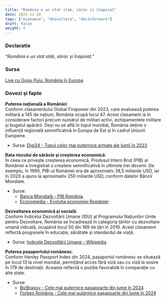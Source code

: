 ```yaml
---
title: "România e un stat slab, sărac și înapoiat"
date: 2024-11-28
tags: ["economie", "dezvoltare", "dezinformare"]
draft: false
weight: 4
---
```


### Declaratie  

*"România e un stat slab, sărac și înapoiat."*  

### Sursa  
[Live cu Gogu Puiu: România în Europa](https://www.facebook.com/GoguPuiu49/videos/3153666288043581)  

### Dovezi și fapte  

**Puterea națională a României**:  
Conform clasamentului Global Firepower din 2023, care evaluează puterea militară a 145 de națiuni, România ocupă locul 47. Acest clasament ia în considerare factori precum numărul de militari activi, echipamentele militare și bugetul apărării. Deși nu se află în topul mondial, România deține o influență regională semnificativă în Europa de Est și în cadrul Uniunii Europene.  
- Sursa: [Digi24 - Topul celor mai puternice armate ale lumii în 2023](https://www.digi24.ro/stiri/actualitate/topul-celor-mai-puternice-armate-ale-lumii-in-2023-ce-efective-si-dotari-are-romania-si-ce-loc-ocupa-2364795)  

**Rata riscului de sărăcie și creșterea economică**:  
În ceea ce privește creșterea economică, Produsul Intern Brut (PIB) al României a înregistrat o creștere semnificativă în ultimele trei decenii. De exemplu, în 1990, PIB-ul României era de aproximativ 38,5 miliarde USD, iar în 2020 a ajuns la aproximativ 250 miliarde USD, conform datelor Băncii Mondiale.  
- Surse:  
  - [Banca Mondială - PIB România](https://data.worldbank.org/indicator/NY.GDP.MKTP.CD?locations=RO)  
  - [Economedia - Evoluția economiei României](https://economedia.ro/grafic-cum-a-evoluat-economia-romaniei-pana-la-un-nou-rezultat-surpriza-de-crestere-in-trimestrul-ii-pib-ul-tarii-depaseste-cu-82-nivelul-de-dinaintea-pandemiei-de-ce-nu-simtim-ca-economia-du.html)  

<!--more-->
**Dezvoltarea economică și socială**:  
Conform Indicelui Dezvoltării Umane (IDU) al Programului Națiunilor Unite pentru Dezvoltare, România se încadrează în categoria țărilor cu dezvoltare umană ridicată, ocupând locul 50 din 189 de țări în 2019. Acest clasament reflectă progresele în educație, sănătate și standardul de viață.  
- Sursa: [Indicele Dezvoltării Umane - Wikipedia](https://ro.wikipedia.org/wiki/Indicele_dezvolt%C4%83rii_umane)  

**Puterea pașaportului românesc**:  
Conform Henley Passport Index din 2024, pașaportul românesc se situează pe locul 13 la nivel mondial, permițând acces fără viză sau cu viză la sosire în 179 de destinații. Aceasta reflectă o poziție favorabilă în comparație cu alte state.  
- Surse:  
  - [BizBrașov - Cele mai puternice pașapoarte din lume în 2024](https://www.profit.ro/perspective/clasamentul-celor-mai-puternice-pasapoarte-din-lume-pe-locul-intai-sunt-la-egalitate-6-tari-din-europa-si-asia-ce-loc-ocupa-romania-21457238)  
  - [Forbes România - Cele mai puternice pașapoarte din lume în 2024](https://www.forbes.ro/cele-mai-puternice-pasapoarte-din-lume-in-2024-369268)  
